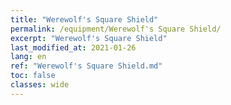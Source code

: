 ```yaml
---
title: "Werewolf's Square Shield"
permalink: /equipment/Werewolf's Square Shield/
excerpt: "Werewolf's Square Shield"
last_modified_at: 2021-01-26
lang: en
ref: "Werewolf's Square Shield.md"
toc: false
classes: wide
---
```


